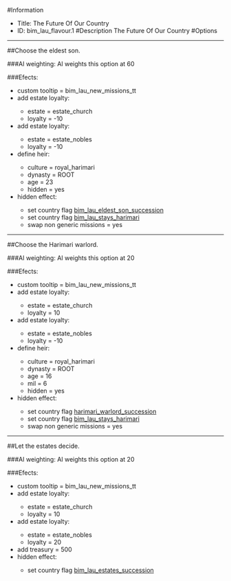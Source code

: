 #Information
 - Title: The Future Of Our Country
 - ID: bim_lau_flavour.1
#Description
The Future Of Our Country
#Options

___
##Choose the eldest son.

###AI weighting:
AI weights this option at 60


###Efects:<ul><li>custom tooltip = bim_lau_new_missions_tt</li><li>add estate loyalty:</li><ul><li>estate = estate_church</li><li>loyalty = -10</li></ul><li>add estate loyalty:</li><ul><li>estate = estate_nobles</li><li>loyalty = -10</li></ul><li>define heir:</li><ul><li>culture = royal_harimari</li><li>dynasty = ROOT</li><li>age = 23</li><li>hidden = yes</li></ul><li>hidden effect:</li><ul><li>set country flag [bim_lau_eldest_son_succession](../flags/bim_lau_eldest_son_succession.md)</li><li>set country flag [bim_lau_stays_harimari](../flags/bim_lau_stays_harimari.md)</li><li>swap non generic missions = yes</li></ul></ul>

___
##Choose the Harimari warlord.

###AI weighting:
AI weights this option at 20


###Efects:<ul><li>custom tooltip = bim_lau_new_missions_tt</li><li>add estate loyalty:</li><ul><li>estate = estate_church</li><li>loyalty = 10</li></ul><li>add estate loyalty:</li><ul><li>estate = estate_nobles</li><li>loyalty = -10</li></ul><li>define heir:</li><ul><li>culture = royal_harimari</li><li>dynasty = ROOT</li><li>age = 16</li><li>mil = 6</li><li>hidden = yes</li></ul><li>hidden effect:</li><ul><li>set country flag [harimari_warlord_succession](../flags/harimari_warlord_succession.md)</li><li>set country flag [bim_lau_stays_harimari](../flags/bim_lau_stays_harimari.md)</li><li>swap non generic missions = yes</li></ul></ul>

___
##Let the estates decide.

###AI weighting:
AI weights this option at 20


###Efects:<ul><li>custom tooltip = bim_lau_new_missions_tt</li><li>add estate loyalty:</li><ul><li>estate = estate_church</li><li>loyalty = 10</li></ul><li>add estate loyalty:</li><ul><li>estate = estate_nobles</li><li>loyalty = 20</li></ul><li>add treasury = 500</li><li>hidden effect:</li><ul><li>set country flag [bim_lau_estates_succession](../flags/bim_lau_estates_succession.md)</li></ul></ul>
